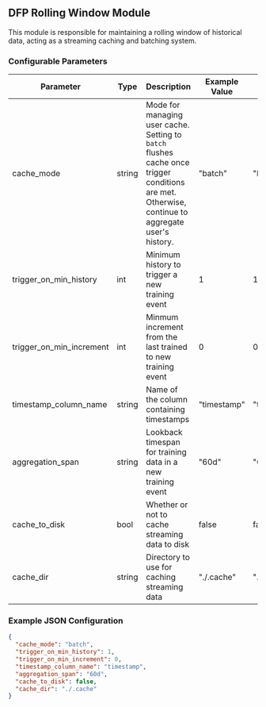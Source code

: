 <!--
SPDX-FileCopyrightText: Copyright (c) 2022-2024, NVIDIA CORPORATION & AFFILIATES. All rights reserved.
SPDX-License-Identifier: Apache-2.0

Licensed under the Apache License, Version 2.0 (the "License");
you may not use this file except in compliance with the License.
You may obtain a copy of the License at

http://www.apache.org/licenses/LICENSE-2.0

Unless required by applicable law or agreed to in writing, software
distributed under the License is distributed on an "AS IS" BASIS,
WITHOUT WARRANTIES OR CONDITIONS OF ANY KIND, either express or implied.
See the License for the specific language governing permissions and
limitations under the License.
-->

## DFP Rolling Window Module

This module is responsible for maintaining a rolling window of historical data, acting as a streaming caching and batching system.

### Configurable Parameters

| Parameter                | Type   | Description                                                  | Example Value | Default Value |
|--------------------------|--------|--------------------------------------------------------------|---------------|---------------|
| cache_mode               | string | Mode for managing user cache. Setting to `batch` flushes cache once trigger conditions are met. Otherwise, continue to aggregate user's history.  | "batch"       | "batch"       |
| trigger_on_min_history   | int    | Minimum history to trigger a new training event              | 1             | 1             |
| trigger_on_min_increment | int    | Minmum increment from the last trained to new training event | 0             | 0             |
| timestamp_column_name    | string | Name of the column containing timestamps                     | "timestamp"   | "timestamp"   |
| aggregation_span         | string | Lookback timespan for training data in a new training event  | "60d"         | "60d"         |
| cache_to_disk            | bool   | Whether or not to cache streaming data to disk               | false         | false         |
| cache_dir                | string | Directory to use for caching streaming data                  | "./.cache"    | "./.cache"    |

### Example JSON Configuration

```json
{
  "cache_mode": "batch",
  "trigger_on_min_history": 1,
  "trigger_on_min_increment": 0,
  "timestamp_column_name": "timestamp",
  "aggregation_span": "60d",
  "cache_to_disk": false,
  "cache_dir": "./.cache"
}
```
